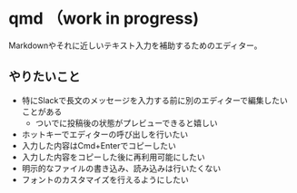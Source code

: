 # qmd （work in progress)

Markdownやそれに近しいテキスト入力を補助するためのエディター。

## やりたいこと

- 特にSlackで長文のメッセージを入力する前に別のエディターで編集したいことがある
  - ついでに投稿後の状態がプレビューできると嬉しい
- ホットキーでエディターの呼び出しを行いたい
- 入力した内容はCmd+Enterでコピーしたい
- 入力した内容をコピーした後に再利用可能にしたい
- 明示的なファイルの書き込み、読み込みは行いたくない
- フォントのカスタマイズを行えるようにしたい
